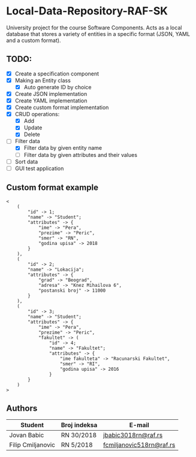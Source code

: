 # Local-Data-Repository-RAF-SK

University project for the course Software Components.
Acts as a local database that stores a variety of entities in a specific format (JSON, YAML and a custom format).

## TODO:
- [X] Create a specification component
- [X] Making an Entity class
  - [X] Auto generate ID by choice
- [X] Create JSON implementation
- [X] Create YAML implementation
- [X] Create custom format implementation
- [X] CRUD operations:
  - [X] Add
  - [X] Update
  - [X] Delete
- [ ] Filter data
  - [X] Filter data by given entity name
  - [ ] Filter data by given attributes and their values
- [ ] Sort data
- [ ] GUI test application

## Custom format example
```
<
	(
		"id" -> 1;
		"name" -> "Student";
		"attributes" -> {
			"ime" -> "Pera",
			"prezime" -> "Peric",
			"smer" -> "RN",
			"godina upisa" -> 2018
		}
	),
	(
		"id" -> 2;
		"name" -> "Lokacija";
		"attributes" -> {
			"grad" -> "Beograd",
			"adresa" -> "Knez Mihailova 6",
			"postanski broj" -> 11000
		}
	),
	(
		"id" -> 3;
		"name" -> "Student";
		"attributes" -> {
			"ime" -> "Pera",
			"prezime" -> "Peric",
			"fakultet" -> (
				"id" -> 4;
				"name" -> "Fakultet";
				"attributes" -> {
					"ime fakulteta" -> "Racunarski Fakultet",
					"smer" -> "RI",
					"godina upisa" -> 2016
				}
		}
	)
>
```

## Authors
Student | Broj indeksa | E-mail
--------|--------------|-------
Jovan Babic | RN 30/2018 | jbabic3018rn@raf.rs
Filip Cmiljanovic | RN 5/2018 | fcmiljanovic518rn@raf.rs
